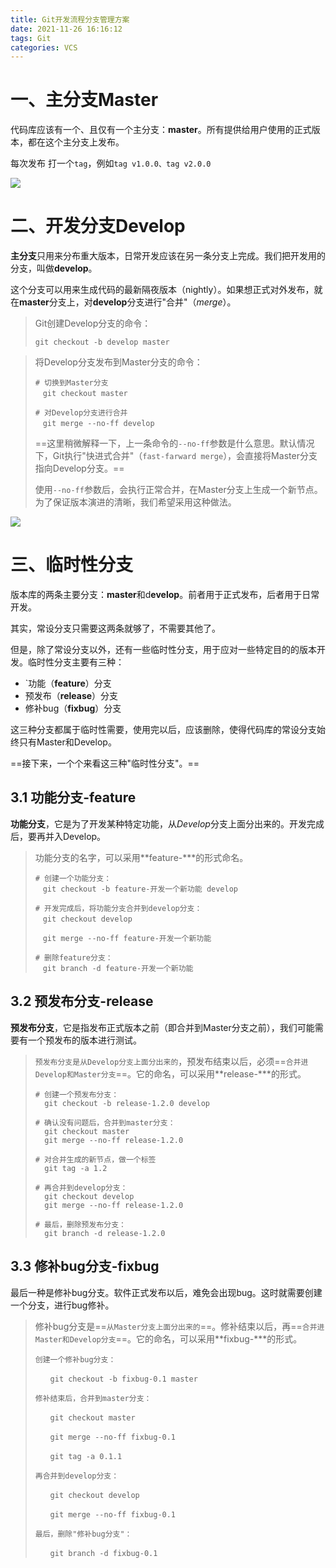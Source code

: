 ```yaml
---
title: Git开发流程分支管理方案
date: 2021-11-26 16:16:12
tags: Git
categories: VCS
---
```


# 一、主分支Master

代码库应该有一个、且仅有一个主分支：**master**。所有提供给用户使用的正式版本，都在这个主分支上发布。

每次发布 打一个`tag`，例如`tag v1.0.0、tag v2.0.0`

![](http://img-repo.poetries.top/images/20211126173718.png)



# 二、开发分支Develop

**主分支**只用来分布重大版本，日常开发应该在另一条分支上完成。我们把开发用的分支，叫做**develop**。

这个分支可以用来生成代码的最新隔夜版本（nightly）。如果想正式对外发布，就在**master**分支上，对**develop**分支进行"合并"（*merge*）。

> Git创建Develop分支的命令：
>
> ```shell 
> git checkout -b develop master 
> ```

> 将Develop分支发布到Master分支的命令：
>
> ``` shell
> # 切换到Master分支
> 　git checkout master
> 
> # 对Develop分支进行合并
> 　git merge --no-ff develop
> ```
>
> ==这里稍微解释一下，上一条命令的`--no-ff`参数是什么意思。默认情况下，Git执行"快进式合并"（`fast-farward merge`），会直接将Master分支指向Develop分支。==
>
> 使用`--no-ff`参数后，会执行正常合并，在Master分支上生成一个新节点。为了保证版本演进的清晰，我们希望采用这种做法。


![](http://img-repo.poetries.top/images/20211126173805.png)

# 三、临时性分支

版本库的两条主要分支：**master**和d**evelop**。前者用于正式发布，后者用于日常开发。

其实，常设分支只需要这两条就够了，不需要其他了。

但是，除了常设分支以外，还有一些临时性分支，用于应对一些特定目的的版本开发。临时性分支主要有三种：

* `功能（**feature**）分支
* 预发布（**release**）分支
* 修补bug（**fixbug**）分支

这三种分支都属于临时性需要，使用完以后，应该删除，使得代码库的常设分支始终只有Master和Develop。


==接下来，一个个来看这三种"临时性分支"。==


## 3.1 功能分支-feature

**功能分支**，它是为了开发某种特定功能，从*Develop*分支上面分出来的。开发完成后，要再并入Develop。

> 功能分支的名字，可以采用**feature-***的形式命名。
>
> ```shell 
> # 创建一个功能分支：
> 　git checkout -b feature-开发一个新功能 develop
> 
> # 开发完成后，将功能分支合并到develop分支：
> 　git checkout develop
> 
> 　git merge --no-ff feature-开发一个新功能
> 
> # 删除feature分支：
> 　git branch -d feature-开发一个新功能
> ```


## 3.2 预发布分支-release

**预发布分支**，它是指发布正式版本之前（即合并到Master分支之前），我们可能需要有一个预发布的版本进行测试。

> `预发布分支是从Develop分支上面分出来的`，预发布结束以后，必须==`合并进Develop和Master分支`==。它的命名，可以采用**release-***的形式。
>
> ```shell
> # 创建一个预发布分支：
> 	git checkout -b release-1.2.0 develop
> 
> # 确认没有问题后，合并到master分支：
> 	git checkout master
> 	git merge --no-ff release-1.2.0
> 
> # 对合并生成的新节点，做一个标签
> 	git tag -a 1.2
> 
> # 再合并到develop分支：
> 	git checkout develop
> 	git merge --no-ff release-1.2.0
> 
> # 最后，删除预发布分支：
> 	git branch -d release-1.2.0
> ```


## 3.3 修补bug分支-fixbug

最后一种是修补bug分支。软件正式发布以后，难免会出现bug。这时就需要创建一个分支，进行bug修补。

> 修补bug分支是==`从Master分支上面分出来的`==。修补结束以后，再==`合并进Master和Develop分支`==。它的命名，可以采用**fixbug-***的形式。
>
> ```shell
> 创建一个修补bug分支：
> 
> 　　git checkout -b fixbug-0.1 master
> 
> 修补结束后，合并到master分支：
> 
> 　　git checkout master
> 
> 　　git merge --no-ff fixbug-0.1
> 
> 　　git tag -a 0.1.1
> 
> 再合并到develop分支：
> 
> 　　git checkout develop
> 
> 　　git merge --no-ff fixbug-0.1
> 
> 最后，删除"修补bug分支"：
> 
> 　　git branch -d fixbug-0.1
> ```
